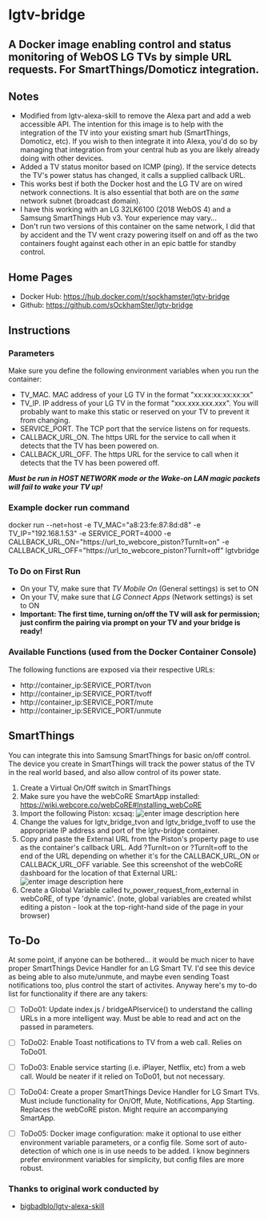 

# lgtv-bridge
## A Docker image enabling control and status monitoring of WebOS LG TVs by simple URL requests. For SmartThings/Domoticz integration.

## Notes
- Modified from lgtv-alexa-skill to remove the Alexa part and add a web accessible API. The intention for this image is to help with the integration of the TV into your existing smart hub (SmartThings, Domoticz, etc). If you wish to then integrate it into Alexa, you'd do so by managing that integration from your central hub as you are likely already doing with other devices.
- Added a TV status monitor based on ICMP (ping). If the service detects the TV's power status has changed, it calls a supplied callback URL.
- This works best if both the Docker host and the LG TV are on wired network connections. It is also essential that both are on the *same* network subnet (broadcast domain).
- I have this working with an LG 32LK6100 (2018 WebOS 4) and a Samsung SmartThings Hub v3. Your experience may vary...
- Don't run two versions of this container on the same network, I did that by accident and the TV went crazy powering itself on and off as the two containers fought against each other in an epic battle for standby control.

## Home Pages

 - Docker Hub: https://hub.docker.com/r/sockhamster/lgtv-bridge
 - Github: https://github.com/sOckhamSter/lgtv-bridge

## Instructions

### Parameters ###
Make sure you define the following environment variables when you run the container:
 - TV_MAC. MAC address of your LG TV in the format "xx:xx:xx:xx:xx:xx"
 - TV_IP. IP address of your LG TV in the format "xxx.xxx.xxx.xxx". You will probably want to make this static or reserved on your TV to prevent it from changing.
 - SERVICE_PORT. The TCP port that the service listens on for requests.
 - CALLBACK_URL_ON. The https URL for the service to call when it detects that the TV has been powered on.
 - CALLBACK_URL_OFF. The https URL for the service to call when it detects that the TV has been powered off.


***Must be run in HOST NETWORK mode or the Wake-on LAN magic packets will fail to wake your TV up!***

### Example docker run command ###
docker run --net=host -e TV_MAC="a8:23:fe:87:8d:d8" -e TV_IP="192.168.1.53" -e SERVICE_PORT=4000 -e CALLBACK_URL_ON="https://url_to_webcore_piston?TurnIt=on" -e CALLBACK_URL_OFF="https://url_to_webcore_piston?TurnIt=off"  lgtvbridge

### To Do on First Run ###
 - On your TV, make sure that _TV Mobile On_ (General settings) is set to ON
 - On your TV, make sure that _LG Connect Apps_ (Network settings) is set to ON
 - **Important: The first time, turning on/off the TV will ask for permission; just confirm the pairing via prompt on your TV and your bridge is ready!**

### Available Functions (used from the Docker Container Console) ###
The following functions are exposed via their respective URLs:
 - http://container_ip:SERVICE_PORT/tvon
 - http://container_ip:SERVICE_PORT/tvoff
 - http://container_ip:SERVICE_PORT/mute
 - http://container_ip:SERVICE_PORT/unmute

## SmartThings
You can integrate this into Samsung SmartThings for basic on/off control. The device you create in SmartThings will track the power status of the TV in the real world based, and also allow control of its power state.
1) Create a Virtual On/Off switch in SmartThings
2) Make sure you have the webCoRE SmartApp installed: https://wiki.webcore.co/webCoRE#Installing_webCoRE
3) Import the following Piston: xcsaq: ![enter image description here](https://github.com/sOckhamSter/lgtv-bridge/blob/master/lgtv-bridge_webCoRE_Piston.png?raw=true)
4) Change the values for lgtv_bridge_tvon and lgtv_bridge_tvoff to use the appropriate IP address and port of the lgtv-bridge container.
5) Copy and paste the External URL from the Piston's property page to use as the container's callback URL. Add ?TurnIt=on or ?TurnIt=off to the end of the URL depending on whether it's for the CALLBACK_URL_ON or CALLBACK_URL_OFF variable. See this screenshot of the webCoRE dashboard for the location of that External URL: ![enter image description here](https://github.com/sOckhamSter/lgtv-bridge/blob/master/lgtv-bridge_webcore_external_url.png?raw=true)
6) Create a Global Variable called tv_power_request_from_external in webCoRE, of type 'dynamic'. (note, global variables are created whilst editing a piston - look at the top-right-hand side of the page in your browser)

## To-Do

At some point, if anyone can be bothered... it would be much nicer to have proper SmartThings Device Handler for an LG Smart TV. I'd see this device as being able to also mute/unmute, and maybe even sending Toast notifications too, plus control the start of activites. Anyway here's my to-do list for functionality if there are any takers:

 - [ ] ToDo01: Update index.js / bridgeAPIservice() to understand the calling URLs in a more intelligent way. Must be able to read and act on the passed in parameters.
 - [ ] ToDo02: Enable Toast notifications to TV from a web call. Relies on ToDo01.
 - [ ] ToDo03: Enable service starting (i.e. iPlayer, Netflix, etc) from a web call. Would be neater if it relied on ToDo01, but not necessary.
 - [ ] ToDo04: Create a proper SmartThings Device Handler for LG Smart TVs. Must include functionality for On/Off, Mute, Notifications, App Starting. Replaces the webCoRE piston. Might require an accompanying SmartApp.
 - [ ] ToDo05: Docker image configuration: make it optional to use either environment variable parameters, or a config file. Some sort of auto-detection of which one is in use needs to be added. I know beginners prefer environment variables for simplicity, but config files are more robust.

 

### Thanks to original work conducted by
- [bigbadblo/lgtv-alexa-skill](https://github.com/bigbadblo/lgtv-alexa-skill)
